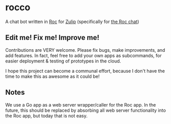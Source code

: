 # rocco

A chat bot written in [Roc](https://roc-lang.org) for [Zulip](https://zulip.com)
(specifically for [the Roc chat](https://roc.zulipchat.com))

## Edit me! Fix me! Improve me!

Contributions are VERY welcome.
Please fix bugs, make improvements, and add features.
In fact, feel free to add your own apps as subcommands,
for easier deployment & testing of prototypes in the cloud.

I hope this project can become a communal effort,
because I don't have the time to make this as awesome as it could be!

## Notes

We use a Go app as a web server wrapper/caller for the Roc app.
In the future, this should be replaced by absorbing all web server functionality
into the Roc app, but today that is not easy.
